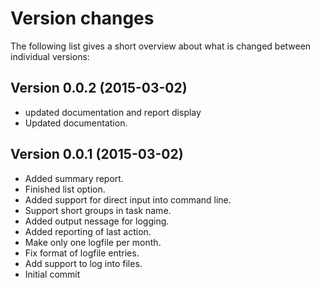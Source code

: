Version changes
=================================================

The following list gives a short overview about what is changed between
individual versions:

Version 0.0.2 (2015-03-02)
-------------------------------------------------
- updated documentation and report display
- Updated documentation.

Version 0.0.1 (2015-03-02)
-------------------------------------------------
- Added summary report.
- Finished list option.
- Added support for direct input into command line.
- Support short groups in task name.
- Added output nessage for logging.
- Added reporting of last action.
- Make only one logfile per month.
- Fix format of logfile entries.
- Add support to log into files.
- Initial commit

